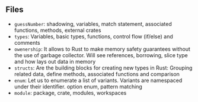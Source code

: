 ## Files

- `guessNumber`: shadowing, variables, match statement, associated functions, methods, external crates
- `types`: Variables, basic types, functions, control flow (if/else) and comments
- `owenership`: It allows to Rust to make memory safety guarantees without the use of garbage collector. Will see references, borrowing, slice type and how lays out data in memory
- `structs`: Are the building blocks for creating new types in Rust: Grouping related data, define methods, associated functions and comparison
- `enum`: Let us to enumerate a list of variants. Variants are namespaced under their identifier. option enum, pattern matching
- `module`: package, crate, modules, workspaces
